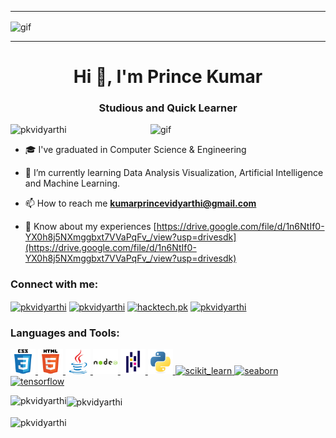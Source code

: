 <!-- ![logo](https://github.com/pkvidyarthi/pkvidyarthi/blob/main/Banner.png) -->
<hr>
<img align = 'center' alt = 'gif'  src = 'https://github.com/pkvidyarthi/pkvidyarthi/blob/main/PK%20Banner.gif'>
<hr>
<h1 align="center">Hi 👋, I'm Prince Kumar</h1>
<h3 align="center">Studious and Quick Learner</h3>

<img align = 'right' alt = 'gif' width = '280' src = 'https://camo.githubusercontent.com/a4c584bce1c41271485d28f92aaf9f581b3c88b68ca723b6edfd58b4ba988c2b/68747470733a2f2f63646e2e6472696262626c652e636f6d2f75736572732f313138373833362f73637265656e73686f74732f363533393432392f70726f6772616d65722e676966'>



<p align="left"> <img src="https://komarev.com/ghpvc/?username=pkvidyarthi&label=Profile%20views&color=0e75b6&style=flat" alt="pkvidyarthi" /> </p>


- 🎓 I've graduated in Computer Science & Engineering

- 🌱 I’m currently learning Data Analysis Visualization, Artificial Intelligence and Machine Learning.

- 📫 How to reach me **kumarprincevidyarthi@gmail.com**

- 📄 Know about my experiences [https://drive.google.com/file/d/1n6NtIf0-YX0h8j5NXmggbxt7VVaPqFv_/view?usp=drivesdk](https://drive.google.com/file/d/1n6NtIf0-YX0h8j5NXmggbxt7VVaPqFv_/view?usp=drivesdk)

<h3 align="left">Connect with me:</h3>
<p align="left">
<a href="https://linkedin.com/in/pkvidyarthi" target="blank"><img align="center" src="https://raw.githubusercontent.com/rahuldkjain/github-profile-readme-generator/master/src/images/icons/Social/linked-in-alt.svg" alt="pkvidyarthi" height="30" width="40" /></a>
<a href="https://kaggle.com/pkvidyarthi" target="blank"><img align="center" src="https://raw.githubusercontent.com/rahuldkjain/github-profile-readme-generator/master/src/images/icons/Social/kaggle.svg" alt="pkvidyarthi" height="30" width="40" /></a>
<a href="https://instagram.com/hacktech.pk" target="blank"><img align="center" src="https://raw.githubusercontent.com/rahuldkjain/github-profile-readme-generator/master/src/images/icons/Social/instagram.svg" alt="hacktech.pk" height="30" width="40" /></a>
  <a href="https://www.youtube.com/channel/UCOof-oTGWuFOWnATpetfg3w" target="blank"><img align="center" src="https://raw.githubusercontent.com/rahuldkjain/github-profile-readme-generator/master/src/images/icons/Social/youtube.svg" alt="pkvidyarthi" height="30" width="40" /></a>
</p>

<h3 align="left">Languages and Tools:</h3>
<p align="left"> <a href="https://www.w3schools.com/css/" target="_blank" rel="noreferrer"> <img src="https://raw.githubusercontent.com/devicons/devicon/master/icons/css3/css3-original-wordmark.svg" alt="css3" width="40" height="40"/> </a> <a href="https://www.w3.org/html/" target="_blank" rel="noreferrer"> <img src="https://raw.githubusercontent.com/devicons/devicon/master/icons/html5/html5-original-wordmark.svg" alt="html5" width="40" height="40"/> </a> <a href="https://www.java.com" target="_blank" rel="noreferrer"> <img src="https://raw.githubusercontent.com/devicons/devicon/master/icons/java/java-original.svg" alt="java" width="40" height="40"/> </a> <a href="https://nodejs.org" target="_blank" rel="noreferrer"> <img src="https://raw.githubusercontent.com/devicons/devicon/master/icons/nodejs/nodejs-original-wordmark.svg" alt="nodejs" width="40" height="40"/> </a> <a href="https://pandas.pydata.org/" target="_blank" rel="noreferrer"> <img src="https://raw.githubusercontent.com/devicons/devicon/2ae2a900d2f041da66e950e4d48052658d850630/icons/pandas/pandas-original.svg" alt="pandas" width="40" height="40"/> </a> <a href="https://www.python.org" target="_blank" rel="noreferrer"> <img src="https://raw.githubusercontent.com/devicons/devicon/master/icons/python/python-original.svg" alt="python" width="40" height="40"/> </a> <a href="https://scikit-learn.org/" target="_blank" rel="noreferrer"> <img src="https://upload.wikimedia.org/wikipedia/commons/0/05/Scikit_learn_logo_small.svg" alt="scikit_learn" width="40" height="40"/> </a> <a href="https://seaborn.pydata.org/" target="_blank" rel="noreferrer"> <img src="https://seaborn.pydata.org/_images/logo-mark-lightbg.svg" alt="seaborn" width="40" height="40"/> </a> <a href="https://www.tensorflow.org" target="_blank" rel="noreferrer"> <img src="https://www.vectorlogo.zone/logos/tensorflow/tensorflow-icon.svg" alt="tensorflow" width="40" height="40"/> </a> </p>

<p><img align="left" src="https://github-readme-stats.vercel.app/api/top-langs?username=pkvidyarthi&show_icons=true&locale=en&layout=compact" alt="pkvidyarthi" /></p>
 <p><img align="center" src="https://github-readme-stats.vercel.app/api?username=pkvidyarthi&show_icons=true&locale=en" alt="pkvidyarthi" /></p>
<p><img align="center" src="https://github-readme-streak-stats.herokuapp.com/?user=pkvidyarthi&" alt="pkvidyarthi" /></p>











